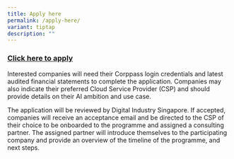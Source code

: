 ```yaml
---
title: Apply here
permalink: /apply-here/
variant: tiptap
description: ""
---
```

<h3><a href="https://form.gov.sg/67ef9a05e8b901fcefbe1433" rel="noopener nofollow" target="_blank">Click here to apply</a></h3>
<p>Interested companies will need their Corppass login credentials and latest
audited financial statements to complete the application. Companies may
also indicate their preferred Cloud Service Provider (CSP) and should provide
details on their AI ambition and use case.</p>
<p>The application will be reviewed by Digital Industry Singapore. If accepted,
companies will receive an acceptance email and be directed to the CSP of
their choice to be onboarded to the programme and assigned a consulting
partner. The assigned partner will introduce themselves to the participating
company and provide an overview of the timeline of the programme, and next
steps.</p>
<p></p>